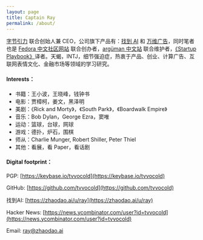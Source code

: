```yaml
---
layout: page
title: Captain Ray 
permalink: /about/
---
```


[字节引力](https://bytegravity.ltd) 联合创始人兼 CEO，公司旗下产品有：[找到 AI](https://zhaodao.ai) 和 [万维广告](https://wwads.cn)，同时笔者也是 [Fedora 中文社区网站](https://www.fdzh.org) 联合创办者，[argüman 中文站](https://ch.arguman.org) 联合维护者，[《Startup Playbook》](https://playbook-cn.github.io)译者。天蝎，INTJ，细节强迫症，热衷于产品、创业、计算广告、互联网表情文化、金融市场等领域的学习研究。

#### Interests：

- 书籍：王小波，王晓峰，钱钟书
- 电影：贾樟柯，姜文，黑泽明
- 美剧：《Rick and Morty》，《South Park》，《Boardwalk Empire》
- 音乐：Bob Dylan，George Ezra，窦唯
- 运动：篮球，台球，网球
- 游戏：德扑，炉石，围棋
- 师从：Charlie Munger, Robert Shiller, Peter Thiel
- 其他：看展，看 Paper，看话剧

#### Digital footprint：

PGP: [https://keybase.io/tvvocold](https://keybase.io/tvvocold)

GitHub: [https://github.com/tvvocold](https://github.com/tvvocold)

找到AI: [https://zhaodao.ai/u/ray](https://zhaodao.ai/u/ray)

Hacker News: [https://news.ycombinator.com/user?id=tvvocold](https://news.ycombinator.com/user?id=tvvocold)

Email: ray@zhaodao.ai





